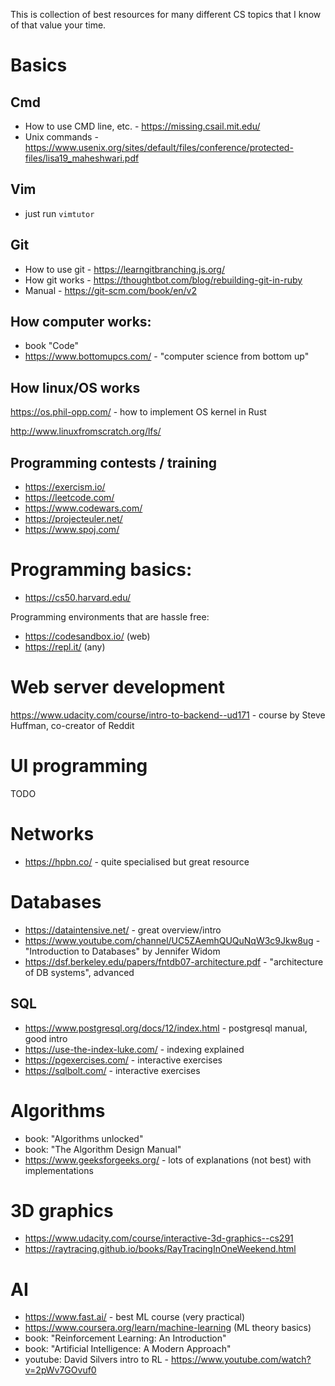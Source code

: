 This is collection of best resources for many different CS topics that I know of that value your time. 

# Basics

## Cmd
* How to use CMD line, etc. - https://missing.csail.mit.edu/
* Unix commands - https://www.usenix.org/sites/default/files/conference/protected-files/lisa19_maheshwari.pdf

## Vim
* just run `vimtutor`

## Git
* How to use git - https://learngitbranching.js.org/
* How git works - https://thoughtbot.com/blog/rebuilding-git-in-ruby
* Manual - https://git-scm.com/book/en/v2

## How computer works:

* book "Code"
* https://www.bottomupcs.com/ - "computer science from bottom up"

## How linux/OS works
https://os.phil-opp.com/ - how to implement OS kernel in Rust

http://www.linuxfromscratch.org/lfs/ 

## Programming contests / training

* https://exercism.io/
* https://leetcode.com/
* https://www.codewars.com/
* https://projecteuler.net/
* https://www.spoj.com/

# Programming basics:

* https://cs50.harvard.edu/

Programming environments that are hassle free:

* https://codesandbox.io/ (web)
* https://repl.it/ (any)

# Web server development

https://www.udacity.com/course/intro-to-backend--ud171 - course by Steve Huffman, co-creator of Reddit

# UI programming

TODO

# Networks

* https://hpbn.co/ - quite specialised but great resource

# Databases

* https://dataintensive.net/ - great overview/intro
* https://www.youtube.com/channel/UC5ZAemhQUQuNqW3c9Jkw8ug - "Introduction to Databases" by Jennifer Widom
* https://dsf.berkeley.edu/papers/fntdb07-architecture.pdf - "architecture of DB systems", advanced

## SQL

* https://www.postgresql.org/docs/12/index.html - postgresql manual, good intro
* https://use-the-index-luke.com/ - indexing explained
* https://pgexercises.com/ - interactive exercises
* https://sqlbolt.com/ - interactive exercises

# Algorithms

* book: "Algorithms unlocked"
* book: "The Algorithm Design Manual"
* https://www.geeksforgeeks.org/ - lots of explanations (not best) with implementations

# 3D graphics

* https://www.udacity.com/course/interactive-3d-graphics--cs291
* https://raytracing.github.io/books/RayTracingInOneWeekend.html

# AI

* https://www.fast.ai/ - best ML course (very practical)
* https://www.coursera.org/learn/machine-learning (ML theory basics)
* book: "Reinforcement Learning: An Introduction"
* book: "Artificial Intelligence: A Modern Approach"
* youtube: David Silvers intro to RL - https://www.youtube.com/watch?v=2pWv7GOvuf0



